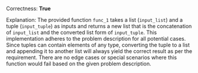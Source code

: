 Correctness: **True**

Explanation: The provided function `func_1` takes a list (`input_list`) and a tuple (`input_tuple`) as inputs and returns a new list that is the concatenation of `input_list` and the converted list form of `input_tuple`. This implementation adheres to the problem description for all potential cases. Since tuples can contain elements of any type, converting the tuple to a list and appending it to another list will always yield the correct result as per the requirement. There are no edge cases or special scenarios where this function would fail based on the given problem description.
